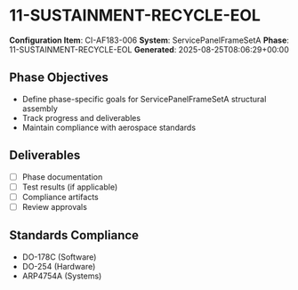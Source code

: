 # 11-SUSTAINMENT-RECYCLE-EOL

**Configuration Item**: CI-AF183-006
**System**: ServicePanelFrameSetA
**Phase**: 11-SUSTAINMENT-RECYCLE-EOL
**Generated**: 2025-08-25T08:06:29+00:00

## Phase Objectives
- Define phase-specific goals for ServicePanelFrameSetA structural assembly
- Track progress and deliverables
- Maintain compliance with aerospace standards

## Deliverables
- [ ] Phase documentation
- [ ] Test results (if applicable)
- [ ] Compliance artifacts
- [ ] Review approvals

## Standards Compliance
- DO-178C (Software)
- DO-254 (Hardware)
- ARP4754A (Systems)

